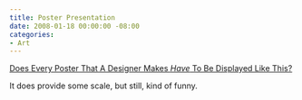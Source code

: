 ```yaml
---
title: Poster Presentation
date: 2008-01-18 00:00:00 -08:00
categories:
- Art
---
```


<p><a href="http://www.manystuff.org/?p=1635">Does Every Poster That A Designer Makes <em>Have</em> To Be Displayed Like This?</a> </p>

<p>It does provide some scale, but still, kind of funny.</p>
